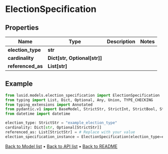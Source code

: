 # ElectionSpecification

## Properties
Name | Type | Description | Notes
------------ | ------------- | ------------- | -------------
**election_type** | **str** |  | 
**cardinality** | **Dict[str, Optional[str]]** |  | 
**referenced_as** | **List[str]** |  | 
## Example

```python
from lusid.models.election_specification import ElectionSpecification
from typing import List, Dict, Optional, Any, Union, TYPE_CHECKING
from typing_extensions import Annotated
from pydantic.v1 import BaseModel, StrictStr, StrictInt, StrictBool, StrictFloat, StrictBytes, Field, validator, ValidationError, conlist, constr
from datetime import datetime

election_type: StrictStr = "example_election_type"
cardinality: Dict[str, Optional[StrictStr]]
referenced_as: List[StrictStr] = # Replace with your value
election_specification_instance = ElectionSpecification(election_type=election_type, cardinality=cardinality, referenced_as=referenced_as)

```

[Back to Model list](../README.md#documentation-for-models) &#8226; [Back to API list](../README.md#documentation-for-api-endpoints) &#8226; [Back to README](../README.md)

